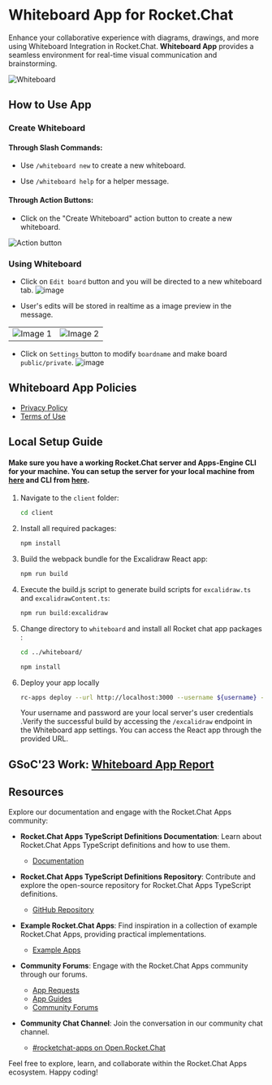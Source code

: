 # Whiteboard App for Rocket.Chat

Enhance your collaborative experience with diagrams, drawings, and more using Whiteboard Integration in Rocket.Chat. **Whiteboard App** provides a seamless environment for real-time visual communication and brainstorming.

![Whiteboard](https://github.com/RocketChat/Apps.Whiteboard/assets/92238941/f6b77aa6-cb76-49d2-a83b-445b116fd1f0)

## How to Use App

### Create Whiteboard

#### Through Slash Commands:

- Use `/whiteboard new` to create a new whiteboard.

- Use `/whiteboard help` for a helper message.

#### Through Action Buttons:

- Click on the "Create Whiteboard" action button to create a new whiteboard.

![Action button](https://github.com/RocketChat/Apps.Whiteboard/assets/92238941/58647f66-13ec-4808-814a-e2e1be783328)

### Using Whiteboard

- Click on `Edit board` button and you will be directed to a new whiteboard tab.
  ![image](https://github.com/RocketChat/Apps.Whiteboard/assets/92238941/8c0107df-9a66-4435-9b17-e7cb73d3881c)

- User's edits will be stored in realtime as a image preview in the message.

<table>
  <tr>
    <td><img src="https://github.com/RocketChat/Apps.Whiteboard/assets/92238941/f550edbd-baf7-4122-acff-d4240def97ec" alt="Image 1"></td>
    <td><img src="https://github.com/RocketChat/Apps.Whiteboard/assets/92238941/3a385c99-6366-43d9-a1b2-6654a95dac1c" alt="Image 2"></td>
  </tr>
</table>

- Click on `Settings` button to modify `boardname` and make board `public/private`.
![image](https://github.com/RocketChat/Apps.Whiteboard/assets/92238941/285896e1-995e-457d-9911-8a77bdf4679c)

## Whiteboard App Policies

- [Privacy Policy](https://docs.google.com/document/d/1TnEIvkCBgvsd0QcuHJAqloPL9O5g5rS62MVgLd4dou8/edit?usp=sharing)
- [Terms of Use](https://docs.google.com/document/d/10rs2D-b3f7SzT6-liMQNdZ6XqSC6vSiLYsvEG3Ip2d4/edit?usp=sharing)

## Local Setup Guide

#### Make sure you have a working Rocket.Chat server and Apps-Engine CLI for your machine. You can setup the server for your local machine from [here](https://developer.rocket.chat/open-source-projects/server/server-environment-setup) and CLI from [here](https://developer.rocket.chat/apps-engine/getting-started/rocket.chat-app-engine-cli).

1. Navigate to the `client` folder: 
   ```bash
   cd client
   ```

2. Install all required packages:
   ```bash
   npm install
   ```

3. Build the webpack bundle for the Excalidraw React app:
   ```bash
   npm run build
   ```

4. Execute the build.js script to generate build scripts for `excalidraw.ts` and `excalidrawContent.ts`:
   ```bash
   npm run build:excalidraw
   ```

5. Change directory to `whiteboard` and install all Rocket chat app packages :
   ```bash
   cd ../whiteboard/
   ```
   ```bash
   npm install
   ```
7. Deploy your app locally
   ```bash
   rc-apps deploy --url http://localhost:3000 --username ${username} --password ${password}
   ```
   
   Your username and password are your local server's user credentials .Verify the successful build by accessing the `/excalidraw` endpoint in the Whiteboard app settings. You can access the React app through the provided URL.

## GSoC'23 Work: [Whiteboard App Report]( https://github.com/CulturalProfessor/Google-Summer-of-Code-23)

## Resources

Explore our documentation and engage with the Rocket.Chat Apps community:

- **Rocket.Chat Apps TypeScript Definitions Documentation**: Learn about Rocket.Chat Apps TypeScript definitions and how to use them.
   - [Documentation](https://rocketchat.github.io/Rocket.Chat.Apps-engine/)

- **Rocket.Chat Apps TypeScript Definitions Repository**: Contribute and explore the open-source repository for Rocket.Chat Apps TypeScript definitions.
   - [GitHub Repository](https://github.com/RocketChat/Rocket.Chat.Apps-engine)

- **Example Rocket.Chat Apps**: Find inspiration in a collection of example Rocket.Chat Apps, providing practical implementations.
   - [Example Apps](https://github.com/graywolf336/RocketChatApps)

- **Community Forums**: Engage with the Rocket.Chat Apps community through our forums.
   - [App Requests](https://forums.rocket.chat/c/rocket-chat-apps/requests)
   - [App Guides](https://forums.rocket.chat/c/rocket-chat-apps/guides)
   - [Community Forums](https://forums.rocket.chat/c/rocket-chat-apps)

- **Community Chat Channel**: Join the conversation in our community chat channel.
   - [#rocketchat-apps on Open.Rocket.Chat](https://open.rocket.chat/channel/rocketchat-apps)

Feel free to explore, learn, and collaborate within the Rocket.Chat Apps ecosystem. Happy coding!
